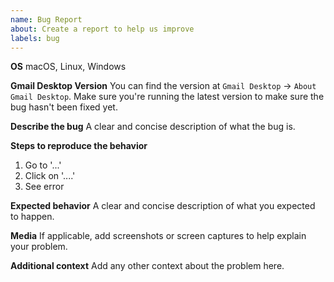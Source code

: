 ```yaml
---
name: Bug Report
about: Create a report to help us improve
labels: bug
---
```


**OS**
macOS, Linux, Windows

**Gmail Desktop Version**
You can find the version at `Gmail Desktop` → `About Gmail Desktop`. Make sure you're running the latest version to make sure the bug hasn't been fixed yet.

**Describe the bug**
A clear and concise description of what the bug is.

**Steps to reproduce the behavior**

1. Go to '...'
2. Click on '....'
3. See error

**Expected behavior**
A clear and concise description of what you expected to happen.

**Media**
If applicable, add screenshots or screen captures to help explain your problem.

**Additional context**
Add any other context about the problem here.
